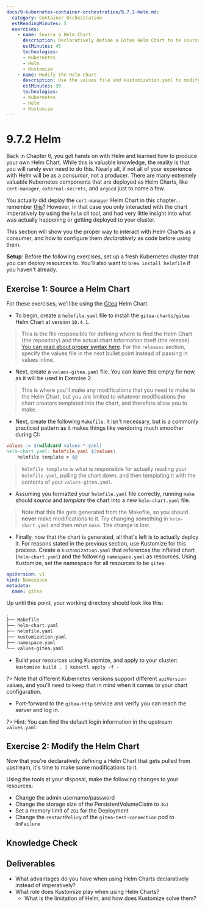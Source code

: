 ```yaml
---
docs/9-kubernetes-container-orchestration/9.7.2-helm.md:
  category: Container Orchestration
  estReadingMinutes: 5
  exercises:
    - name: Source a Helm Chart
      description: Declaratively define a Gitea Helm Chart to be sourced and templated locally. Deploy it to a cluster, port-forward to its server and log in.
      estMinutes: 45
      technologies:
      - Kubernetes
      - Helm
      - Kustomize
    - name: Modify the Helm Chart
      description: Use the values file and kustomization.yaml to modify the Helm Chart.
      estMinutes: 30
      technologies:
      - Kubernetes
      - Helm
      - Kustomize
---
```


# 9.7.2 Helm

Back in Chapter 6, you got hands on with Helm and learned how to produce your own Helm Chart. While this is valuable knowledge, the reality is that you will rarely ever need to do this. Nearly all, if not all of your experience with Helm will be as a *consumer*, not a producer. There are many extremely valuable Kubernetes components that are deployed as Helm Charts, like `cert-manager`, `external-secrets`, and `argocd` just to name a few.

You actually did deploy the `cert-manager` Helm Chart in this chapter... remember [this](9-kubernetes-container-orchestration/9.6-webhooks.md#setup)? However, in that case you only interacted with the chart imperatively by using the `helm` cli tool, and had very little insight into what was actually happening or getting deployed to your cluster.

This section will show you the proper way to interact with Helm Charts as a consumer, and how to configure them *declaratively* as code before using them.

**Setup**: Before the following exercises, set up a fresh Kubernetes cluster that you can deploy resources to. You'll also want to `brew install helmfile` if you haven't already.

## Exercise 1: Source a Helm Chart

For these exercises, we'll be using the [Gitea](https://about.gitea.com/) Helm Chart.

* To begin, create a `helmfile.yaml` file to install the `gitea-charts/gitea` Helm Chart at version `10.4.1`.
> This is the file responsible for defining where to find the Helm Chart (the repository) and the actual chart information itself (the release).
> [You can read about proper syntax here](https://helmfile.readthedocs.io/en/latest/). For the `releases` section, specify the values file in the next bullet point instead of passing in values inline.

* Next, create a `values-gitea.yaml` file. You can leave this empty for now, as it will be used in Exercise 2.
> This is where you'll make any modifications that you need to make to the Helm Chart, but you are limited to whatever modifications the chart creators templated into the chart, and therefore allow you to make.

* Next, create the following `Makefile`. It isn't necessary, but is a commonly practiced pattern as it makes things like vendoring much smoother during CI:
```makefile
values := $(wildcard values-*.yaml)
helm-chart.yaml: helmfile.yaml $(values)
    helmfile template > $@
```
> `helmfile template` is what is responsible for actually reading your `helmfile.yaml`, pulling the chart down, and then templating it with the contents of your `values-gitea.yaml`.

* Assuming you formatted your `helmfile.yaml` file correctly, running `make` should *source* and *template* the chart into a new `helm-chart.yaml` file.
> Note that this file gets generated from the Makefile, so you should **never** make modifications to it. Try changing something in `helm-chart.yaml` and then rerun `make`. The change is lost.

* Finally, now that the chart is generated, all that's left is to actually deploy it. For reasons stated in the previous section, use Kustomize for this process. Create a `kustomization.yaml` that references the inflated chart (`helm-chart.yaml`) and the following `namespace.yaml` as resources. Using Kustomize, set the namespace for all resources to be `gitea`.
```yaml
apiVersion: v1
kind: Namespace
metadata:
  name: gitea
```

Up until this point, your working directory should look like this:
```bash
.
├── Makefile
├── helm-chart.yaml
├── helmfile.yaml
├── kustomization.yaml
├── namespace.yaml
└── values-gitea.yaml
```

* Build your resources using Kustomize, and apply to your cluster:
`kustomize build . | kubectl apply -f -`

?> Note that different Kubernetes versions support different `apiVersion` values, and you'll need to keep that in mind when it comes to your chart configuration.

* Port-forward to the `gitea-http` service and verify you can reach the server and log in.

?> Hint: You can find the default login information in the upstream `values.yaml`

## Exercise 2: Modify the Helm Chart

Now that you're declaratively defining a Helm Chart that gets pulled from upstream, it's time to make some modifications to it.

Using the tools at your disposal, make the following changes to your resources:

* Change the admin username/password
* Change the storage size of the PersistentVolumeClaim to `3Gi`
* Set a memory limit of `2Gi` for the Deployment
* Change the `restartPolicy` of the `gitea-test-connection` pod to `OnFailure`

## Knowledge Check

<div class="quizdown">
  <div id="chapter-9/9.7.2/helm-quiz.js"></div>
</div>

## Deliverables

* What advantages do you have when using Helm Charts declaratively instead of imperatively?
* What role does Kustomize play when using Helm Charts?
  * What is the limitation of Helm, and how does Kustomize solve them?
